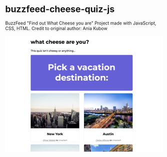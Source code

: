 # buzzfeed-cheese-quiz-js


BuzzFeed "Find out What Cheese you are" Project made with JavaScript, CSS, HTML. Credit to original author: Ania Kubow


![alt text](https://github.com/jtehranchi123/buzzfeed-cheese-quiz-js/blob/main/buzzfeedpic.png?raw=true)
